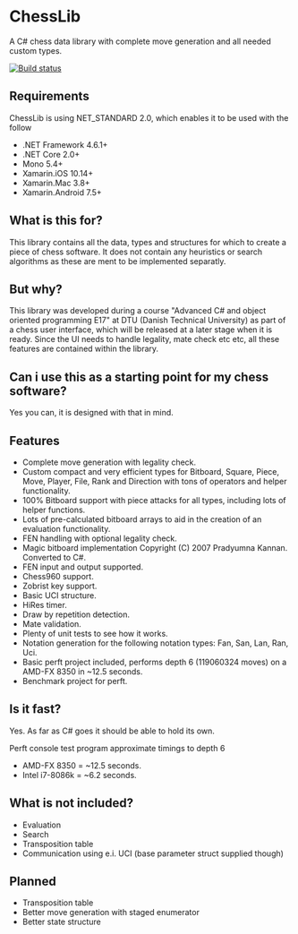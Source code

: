 # ChessLib
A C# chess data library with complete move generation and all needed custom types.

[![Build status](https://ci.appveyor.com/api/projects/status/6dksl8dsq5s1n2uv/branch/master?svg=true)](https://ci.appveyor.com/project/rudzen/chesslib/branch/master)

## Requirements

ChessLib is using NET_STANDARD 2.0, which enables it to be used with the follow

* .NET Framework 4.6.1+
* .NET Core 2.0+
* Mono 5.4+
* Xamarin.iOS 10.14+
* Xamarin.Mac 3.8+
* Xamarin.Android 7.5+

## What is this for?

This library contains all the data, types and structures for which to create a piece of
chess software. It does not contain any heuristics or search algorithms as these
are ment to be implemented separatly.

## But why?

This library was developed during a course "Advanced C# and object oriented programming E17" at DTU (Danish Technical University) as part of a chess user interface, which will be released at a later stage when it is ready.
Since the UI needs to handle legality, mate check etc etc, all these features are contained within the library.

## Can i use this as a starting point for my chess software?

Yes you can, it is designed with that in mind.

## Features

* Complete move generation with legality check.
* Custom compact and very efficient types for Bitboard, Square, Piece, Move, Player, File, Rank and Direction with tons of operators and helper functionality.
* 100% Bitboard support with piece attacks for all types, including lots of helper functions.
* Lots of pre-calculated bitboard arrays to aid in the creation of an evaluation functionality.
* FEN handling with optional legality check.
* Magic bitboard implementation Copyright (C) 2007 Pradyumna Kannan. Converted to C#.
* FEN input and output supported.
* Chess960 support.
* Zobrist key support.
* Basic UCI structure.
* HiRes timer.
* Draw by repetition detection.
* Mate validation.
* Plenty of unit tests to see how it works.
* Notation generation for the following notation types: Fan, San, Lan, Ran, Uci.
* Basic perft project included, performs depth 6 (119060324 moves) on a AMD-FX 8350 in ~12.5 seconds.
* Benchmark project for perft.

## Is it fast?

Yes. As far as C# goes it should be able to hold its own.

Perft console test program approximate timings to depth 6

* AMD-FX 8350 = ~12.5 seconds.
* Intel i7-8086k = ~6.2 seconds.

## What is not included?

* Evaluation
* Search
* Transposition table
* Communication using e.i. UCI (base parameter struct supplied though)

## Planned

* Transposition table
* Better move generation with staged enumerator
* Better state structure
